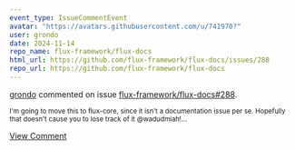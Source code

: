 ```yaml
---
event_type: IssueCommentEvent
avatar: "https://avatars.githubusercontent.com/u/741970?"
user: grondo
date: 2024-11-14
repo_name: flux-framework/flux-docs
html_url: https://github.com/flux-framework/flux-docs/issues/288
repo_url: https://github.com/flux-framework/flux-docs
---
```


<a href='https://github.com/grondo' target='_blank'>grondo</a> commented on issue <a href='https://github.com/flux-framework/flux-docs/issues/288' target='_blank'>flux-framework/flux-docs#288</a>.

<small>I'm going to move this to flux-core, since it isn't a documentation issue per se. Hopefully that doesn't cause you to lose track of it @wadudmiah!...</small>

<a href='https://github.com/flux-framework/flux-docs/issues/288' target='_blank'>View Comment</a>
